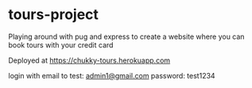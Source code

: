 # tours-project
Playing around with pug and express to create a website where you can book tours with your credit card


Deployed at https://chukky-tours.herokuapp.com

login with email to test: admin1@gmail.com
password: test1234
